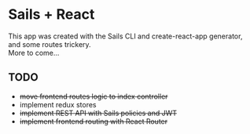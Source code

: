# Sails + React

This app was created with the Sails CLI and create-react-app generator, and some routes trickery.    
More to come...

## TODO

- ~~move frontend routes logic to index controller~~
- implement redux stores
- ~~implement REST API with Sails policies and JWT~~
- ~~implement frontend routing with React Router~~
